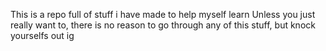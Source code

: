 This is a repo full of stuff i have made to help myself learn
Unless you just really want to, there is no reason to go through any of this stuff, but knock yourselfs out ig
